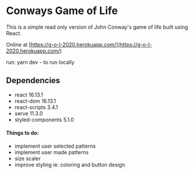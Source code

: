 # Conways Game of Life

This is a simple read only version of John Conway's game of life built using React.

Online at [https://g-o-l-2020.herokuapp.com/](https://g-o-l-2020.herokuapp.com/)

run: yarn dev -
to run locally

## Dependencies

- react 16.13.1
- react-dom 16.13.1
- react-scripts 3.4.1
- serve 11.3.0
- styled-components 5.1.0

#### Things to do:

- implement user selected patterns
- implement user made patterns
- size scaler
- improve styling ie: coloring and button design
